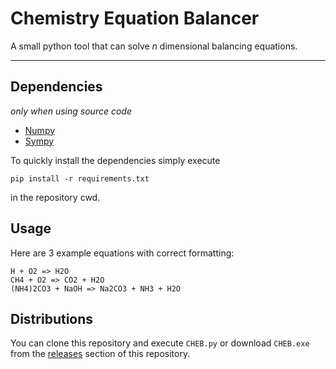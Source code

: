 # Chemistry Equation Balancer
 A small python tool that can solve *n* dimensional balancing equations.
***
## Dependencies
*only when using source code*
 - [Numpy](https://numpy.org/)
 - [Sympy](https://www.sympy.org/en/index.html)

 To quickly install the dependencies simply execute
 ```
 pip install -r requirements.txt
 ```
 in the repository cwd.

## Usage
Here are 3 example equations with correct formatting:
```
H + O2 => H2O
CH4 + O2 => CO2 + H2O
(NH4)2CO3 + NaOH => Na2CO3 + NH3 + H2O
```

## Distributions
You can clone this repository and execute ```CHEB.py``` or download ```CHEB.exe``` from the [releases](https://github.com/AdinAck/Chemistry-Equation-Balancer/releases) section of this repository.
